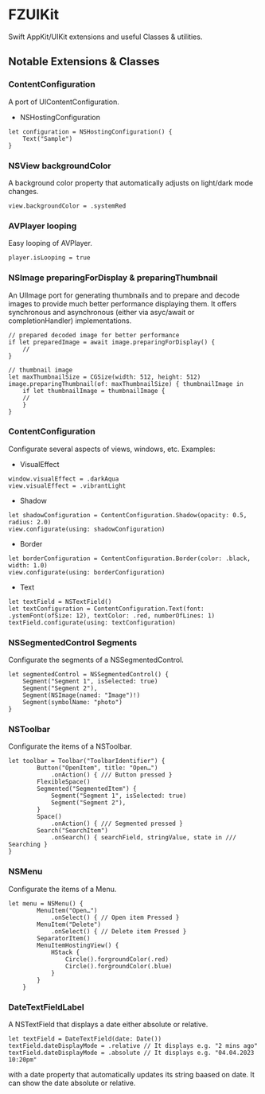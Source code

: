 # FZUIKit

Swift AppKit/UIKit extensions and useful Classes & utilities.

## Notable Extensions & Classes

### ContentConfiguration
A port of UIContentConfiguration.
- NSHostingConfiguration
```
let configuration = NSHostingConfiguration() {
    Text("Sample")
}
```

### NSView backgroundColor
A background color property that automatically adjusts on light/dark mode changes.

```
view.backgroundColor = .systemRed
```

### AVPlayer looping
Easy looping of AVPlayer.

```
player.isLooping = true
```

### NSImage preparingForDisplay & preparingThumbnail
An UIImage port for generating thumbnails and to prepare and decode images to provide much better performance displaying them. It offers synchronous and asynchronous (either via asyc/await or completionHandler) implementations.
```
// prepared decoded image for better performance
if let preparedImage = await image.preparingForDisplay() {
    //
}

// thumbnail image
let maxThumbnailSize = CGSize(width: 512, height: 512)
image.preparingThumbnail(of: maxThumbnailSize) { thumbnailImage in
    if let thumbnailImage = thumbnailImage {
    //
    }
}
```

### ContentConfiguration
Configurate several aspects of views, windows, etc. Examples:
- VisualEffect
```
window.visualEffect = .darkAqua
view.visualEffect = .vibrantLight
```
- Shadow
```
let shadowConfiguration = ContentConfiguration.Shadow(opacity: 0.5, radius: 2.0)
view.configurate(using: shadowConfiguration)
```
- Border
```
let borderConfiguration = ContentConfiguration.Border(color: .black, width: 1.0)
view.configurate(using: borderConfiguration)
```
- Text
```
let textField = NSTextField()
let textConfiguration = ContentConfiguration.Text(font: .ystemFont(ofSize: 12), textColor: .red, numberOfLines: 1)
textField.configurate(using: textConfiguration)
```

### NSSegmentedControl Segments
Configurate the segments of a NSSegmentedControl.
```
let segmentedControl = NSSegmentedControl() {
    Segment("Segment 1", isSelected: true)
    Segment("Segment 2"), 
    Segment(NSImage(named: "Image")!)
    Segment(symbolName: "photo")
}
```

### NSToolbar
Configurate the items of a NSToolbar.
```
let toolbar = Toolbar("ToolbarIdentifier") {
        Button("OpenItem", title: "Open…")
            .onAction() { /// Button pressed }
        FlexibleSpace()
        Segmented("SegmentedItem") {
            Segment("Segment 1", isSelected: true)
            Segment("Segment 2"), 
        }
        Space()
            .onAction() { /// Segmented pressed }
        Search("SearchItem")
            .onSearch() { searchField, stringValue, state in /// Searching }
}
```

### NSMenu
Configurate the items of a Menu.
```
let menu = NSMenu() {
        MenuItem("Open…")
            .onSelect() { // Open item Pressed }
        MenuItem("Delete")
            .onSelect() { // Delete item Pressed }
        SeparatorItem()
        MenuItemHostingView() {
            HStack {
                Circle().forgroundColor(.red)
                Circle().forgroundColor(.blue)
            }
        }
    }
```

### DateTextFieldLabel
A NSTextField that displays a date either absolute or relative.
```
let textField = DateTextField(date: Date())
textField.dateDisplayMode = .relative // It displays e.g. "2 mins ago"
textField.dateDisplayMode = .absolute // It displays e.g. "04.04.2023 10:20pm"
```
 with a date property that automatically updates its string baased on date. It can show the date absolute or relative.
